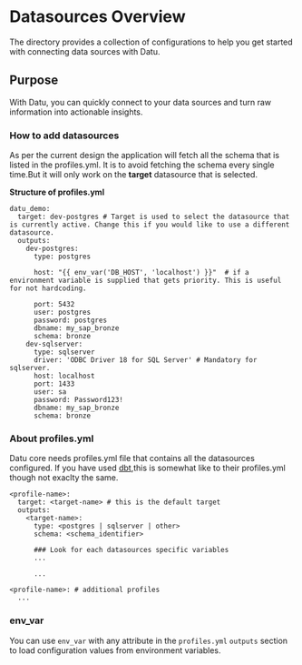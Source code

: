 # Datasources Overview

The directory provides a collection of configurations to help you get started with connecting data sources with Datu.

## Purpose

With Datu, you can quickly connect to your data sources and turn raw information into actionable insights.

### How to add datasources

As per the current design the application will fetch all the schema that is listed in the profiles.yml. It is to avoid fetching the schema every single time.But it will only work on the **target** datasource that is selected.

**Structure of profiles.yml**

```
datu_demo:
  target: dev-postgres # Target is used to select the datasource that is currently active. Change this if you would like to use a different datasource.
  outputs:
    dev-postgres:
      type: postgres

      host: "{{ env_var('DB_HOST', 'localhost') }}"  # if a environment variable is supplied that gets priority. This is useful for not hardcoding.

      port: 5432
      user: postgres
      password: postgres
      dbname: my_sap_bronze
      schema: bronze
    dev-sqlserver:
      type: sqlserver
      driver: 'ODBC Driver 18 for SQL Server' # Mandatory for sqlserver.
      host: localhost
      port: 1433
      user: sa
      password: Password123!
      dbname: my_sap_bronze
      schema: bronze
```

### About profiles.yml

Datu core needs profiles.yml file that contains all the datasources configured. If you have used [dbt](https://github.com/dbt-labs/dbt-core),this is somewhat like to their profiles.yml though not exaclty the same.

```
<profile-name>:
  target: <target-name> # this is the default target
  outputs:
    <target-name>:
      type: <postgres | sqlserver | other>
      schema: <schema_identifier>

      ### Look for each datasources specific variables
      ...

      ...

<profile-name>: # additional profiles
  ...
```

### env_var

You can use `env_var` with any attribute in the `profiles.yml` `outputs` section to load configuration values from environment variables.
